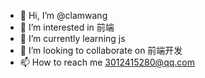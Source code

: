 - 👋 Hi, I’m @clamwang
- 👀 I’m interested in 前端
- 🌱 I’m currently learning js
- 💞️ I’m looking to collaborate on 前端开发
- 📫 How to reach me 3012415280@qq.com

<!---
clamwang/clamwang is a ✨ special ✨ repository because its `README.md` (this file) appears on your GitHub profile.
You can click the Preview link to take a look at your changes.
--->

